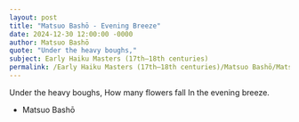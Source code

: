 ```yaml
---
layout: post
title: "Matsuo Bashō - Evening Breeze"
date: 2024-12-30 12:00:00 -0000
author: Matsuo Bashō
quote: "Under the heavy boughs,"
subject: Early Haiku Masters (17th–18th centuries)
permalink: /Early Haiku Masters (17th–18th centuries)/Matsuo Bashō/Matsuo Bashō - Evening Breeze
---
```


Under the heavy boughs,
How many flowers fall
In the evening breeze.

- Matsuo Bashō
